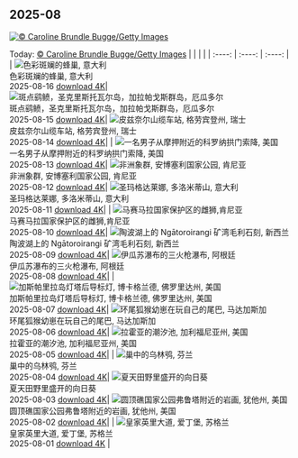 ## 2025-08
[![© Caroline Brundle Bugge/Getty Images](https://cn.bing.com/th?id=OHR.LyngvigLighthouse_ZH-CN0836204503_1920x1200.jpg&w=1000)](https://cn.bing.com/th?id=OHR.LyngvigLighthouse_ZH-CN0836204503_1920x1200.jpg&pid=hp&w=3840&h=2160&rs=1&c=4)

Today: [© Caroline Brundle Bugge/Getty Images](https://cn.bing.com/th?id=OHR.LyngvigLighthouse_ZH-CN0836204503_1920x1200.jpg&pid=hp&w=3840&h=2160&rs=1&c=4)
  |      |      |      |
| :----: | :----: | :----: |
| ![色彩斑斓的蜂巢, 意大利](https://cn.bing.com/th?id=OHR.ColorfulBeehives_ZH-CN0180195770_1920x1200.jpg&pid=hp&w=384&h=216&rs=1&c=4) <br/> 色彩斑斓的蜂巢, 意大利 <br/> 2025-08-16  [download 4K](https://cn.bing.com/th?id=OHR.ColorfulBeehives_ZH-CN0180195770_1920x1200.jpg&pid=hp&w=3840&h=2160&rs=1&c=4)| ![斑点鹞鲼，圣克里斯托瓦尔岛‌，‌加拉帕戈斯群岛，厄瓜多尔](https://cn.bing.com/th?id=OHR.SpottedEagleRay_ZH-CN9894613260_1920x1200.jpg&pid=hp&w=384&h=216&rs=1&c=4) <br/> 斑点鹞鲼，圣克里斯托瓦尔岛‌，‌加拉帕戈斯群岛，厄瓜多尔 <br/> 2025-08-15  [download 4K](https://cn.bing.com/th?id=OHR.SpottedEagleRay_ZH-CN9894613260_1920x1200.jpg&pid=hp&w=3840&h=2160&rs=1&c=4)| ![皮兹奈尔山缆车站, 格劳宾登州, 瑞士](https://cn.bing.com/th?id=OHR.PizNairPeak_ZH-CN8209144138_1920x1200.jpg&pid=hp&w=384&h=216&rs=1&c=4) <br/> 皮兹奈尔山缆车站, 格劳宾登州, 瑞士 <br/> 2025-08-14  [download 4K](https://cn.bing.com/th?id=OHR.PizNairPeak_ZH-CN8209144138_1920x1200.jpg&pid=hp&w=3840&h=2160&rs=1&c=4)|
| ![一名男子从摩押附近的科罗纳拱门索降, 美国](https://cn.bing.com/th?id=OHR.CoronaArch_ZH-CN5406267193_1920x1200.jpg&pid=hp&w=384&h=216&rs=1&c=4) <br/> 一名男子从摩押附近的科罗纳拱门索降, 美国 <br/> 2025-08-13  [download 4K](https://cn.bing.com/th?id=OHR.CoronaArch_ZH-CN5406267193_1920x1200.jpg&pid=hp&w=3840&h=2160&rs=1&c=4)| ![非洲象群, 安博塞利国家公园, 肯尼亚](https://cn.bing.com/th?id=OHR.KenyaElephants_ZH-CN7587207512_1920x1200.jpg&pid=hp&w=384&h=216&rs=1&c=4) <br/> 非洲象群, 安博塞利国家公园, 肯尼亚 <br/> 2025-08-12  [download 4K](https://cn.bing.com/th?id=OHR.KenyaElephants_ZH-CN7587207512_1920x1200.jpg&pid=hp&w=3840&h=2160&rs=1&c=4)| ![圣玛格达莱娜, 多洛米蒂山, 意大利](https://cn.bing.com/th?id=OHR.SantaMaddalena_ZH-CN7421083295_1920x1200.jpg&pid=hp&w=384&h=216&rs=1&c=4) <br/> 圣玛格达莱娜, 多洛米蒂山, 意大利 <br/> 2025-08-11  [download 4K](https://cn.bing.com/th?id=OHR.SantaMaddalena_ZH-CN7421083295_1920x1200.jpg&pid=hp&w=3840&h=2160&rs=1&c=4)|
| ![马赛马拉国家保护区的雌狮,肯尼亚](https://cn.bing.com/th?id=OHR.LionessKenya_ZH-CN6791029673_1920x1200.jpg&pid=hp&w=384&h=216&rs=1&c=4) <br/> 马赛马拉国家保护区的雌狮,肯尼亚 <br/> 2025-08-10  [download 4K](https://cn.bing.com/th?id=OHR.LionessKenya_ZH-CN6791029673_1920x1200.jpg&pid=hp&w=3840&h=2160&rs=1&c=4)| ![陶波湖上的 Ngātoroirangi 矿湾毛利石刻, 新西兰](https://cn.bing.com/th?id=OHR.MaoriRock_ZH-CN5614685493_1920x1200.jpg&pid=hp&w=384&h=216&rs=1&c=4) <br/> 陶波湖上的 Ngātoroirangi 矿湾毛利石刻, 新西兰 <br/> 2025-08-09  [download 4K](https://cn.bing.com/th?id=OHR.MaoriRock_ZH-CN5614685493_1920x1200.jpg&pid=hp&w=3840&h=2160&rs=1&c=4)| ![伊瓜苏瀑布的三火枪瀑布, 阿根廷](https://cn.bing.com/th?id=OHR.IguazuArgentina_ZH-CN4457051931_1920x1200.jpg&pid=hp&w=384&h=216&rs=1&c=4) <br/> 伊瓜苏瀑布的三火枪瀑布, 阿根廷 <br/> 2025-08-08  [download 4K](https://cn.bing.com/th?id=OHR.IguazuArgentina_ZH-CN4457051931_1920x1200.jpg&pid=hp&w=3840&h=2160&rs=1&c=4)|
| ![加斯帕里拉岛灯塔后导标灯, 博卡格兰德, 佛罗里达州, 美国](https://cn.bing.com/th?id=OHR.GasparillaLight_ZH-CN6855683859_1920x1200.jpg&pid=hp&w=384&h=216&rs=1&c=4) <br/> 加斯帕里拉岛灯塔后导标灯, 博卡格兰德, 佛罗里达州, 美国 <br/> 2025-08-07  [download 4K](https://cn.bing.com/th?id=OHR.GasparillaLight_ZH-CN6855683859_1920x1200.jpg&pid=hp&w=3840&h=2160&rs=1&c=4)| ![环尾狐猴幼崽在玩自己的尾巴‌, 马达加斯加](https://cn.bing.com/th?id=OHR.BabyLemur_ZH-CN6617977758_1920x1200.jpg&pid=hp&w=384&h=216&rs=1&c=4) <br/> 环尾狐猴幼崽在玩自己的尾巴‌, 马达加斯加 <br/> 2025-08-06  [download 4K](https://cn.bing.com/th?id=OHR.BabyLemur_ZH-CN6617977758_1920x1200.jpg&pid=hp&w=3840&h=2160&rs=1&c=4)| ![拉霍亚的潮汐池‌, 加利福尼亚州, 美国](https://cn.bing.com/th?id=OHR.CaliforniaTidepool_ZH-CN6273815361_1920x1200.jpg&pid=hp&w=384&h=216&rs=1&c=4) <br/> 拉霍亚的潮汐池‌, 加利福尼亚州, 美国 <br/> 2025-08-05  [download 4K](https://cn.bing.com/th?id=OHR.CaliforniaTidepool_ZH-CN6273815361_1920x1200.jpg&pid=hp&w=3840&h=2160&rs=1&c=4)|
| ![巢中的乌林鸮, 芬兰](https://cn.bing.com/th?id=OHR.LaplandOwl_ZH-CN6070251232_1920x1200.jpg&pid=hp&w=384&h=216&rs=1&c=4) <br/> 巢中的乌林鸮, 芬兰 <br/> 2025-08-04  [download 4K](https://cn.bing.com/th?id=OHR.LaplandOwl_ZH-CN6070251232_1920x1200.jpg&pid=hp&w=3840&h=2160&rs=1&c=4)| ![夏天田野里盛开的向日葵](https://cn.bing.com/th?id=OHR.HappySunflower_ZH-CN5840993161_1920x1200.jpg&pid=hp&w=384&h=216&rs=1&c=4) <br/> 夏天田野里盛开的向日葵 <br/> 2025-08-03  [download 4K](https://cn.bing.com/th?id=OHR.HappySunflower_ZH-CN5840993161_1920x1200.jpg&pid=hp&w=3840&h=2160&rs=1&c=4)| ![圆顶礁国家公园弗鲁塔附近的岩画, 犹他州, 美国](https://cn.bing.com/th?id=OHR.FruitaPetroglyphs_ZH-CN5423905955_1920x1200.jpg&pid=hp&w=384&h=216&rs=1&c=4) <br/> 圆顶礁国家公园弗鲁塔附近的岩画, 犹他州, 美国 <br/> 2025-08-02  [download 4K](https://cn.bing.com/th?id=OHR.FruitaPetroglyphs_ZH-CN5423905955_1920x1200.jpg&pid=hp&w=3840&h=2160&rs=1&c=4)|
| ![皇家英里大道, 爱丁堡, 苏格兰](https://cn.bing.com/th?id=OHR.EdinburghFringe_ZH-CN5243292664_1920x1200.jpg&pid=hp&w=384&h=216&rs=1&c=4) <br/> 皇家英里大道, 爱丁堡, 苏格兰 <br/> 2025-08-01  [download 4K](https://cn.bing.com/th?id=OHR.EdinburghFringe_ZH-CN5243292664_1920x1200.jpg&pid=hp&w=3840&h=2160&rs=1&c=4) |